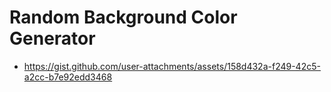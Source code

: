 # Random Background Color Generator

- https://gist.github.com/user-attachments/assets/158d432a-f249-42c5-a2cc-b7e92edd3468